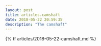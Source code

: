 ```yaml
---
layout: post
title: articles.camshaft
date: 2018-05-22 20:59:35
description: "The camshaft"
--- 
```


{% tf articles/2018-05-22-camshaft.md %}
